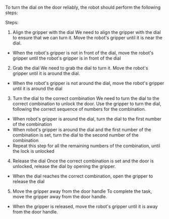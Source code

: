 To turn the dial on the door reliably, the robot should perform the following steps:

Steps:
1. Align the gripper with the dial
We need to align the gripper with the dial to ensure that we can turn it. Move the robot's gripper until it is near the dial.
- When the robot's gripper is not in front of the dial, move the robot's gripper until the robot's gripper is in front of the dial

2. Grab the dial
We need to grab the dial to turn it. Move the robot's gripper until it is around the dial.
- When the robot's gripper is not around the dial, move the robot's gripper until it is around the dial

3. Turn the dial to the correct combination
We need to turn the dial to the correct combination to unlock the door. Use the gripper to turn the dial, following the correct sequence of numbers for the combination.
- When robot's gripper is around the dial, turn the dial to the first number of the combination
- When robot's gripper is around the dial and the first number of the combination is set, turn the dial to the second number of the combination
- Repeat this step for all the remaining numbers of the combination, until the lock is unlocked

4. Release the dial
Once the correct combination is set and the door is unlocked, release the dial by opening the gripper.
- When the dial reaches the correct combination, open the gripper to release the dial

5. Move the gripper away from the door handle
To complete the task, move the gripper away from the door handle.
- When the gripper is released, move the robot's gripper until it is away from the door handle.